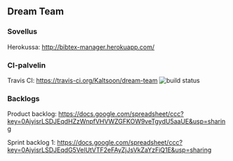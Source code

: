 ## Dream Team

### Sovellus

Herokussa: http://bibtex-manager.herokuapp.com/

### CI-palvelin

Travis CI: https://travis-ci.org/Kaltsoon/dream-team
![build status](https://travis-ci.org/Kaltsoon/dream-team.svg?branch=master)

### Backlogs

Product backlog: https://docs.google.com/spreadsheet/ccc?key=0AjyisrLSDJEqdHZzWnpfVHVWZGFKOW9veTgydU5aaUE&usp=sharing

Sprint backlog 1: https://docs.google.com/spreadsheet/ccc?key=0AjyisrLSDJEqdG5VelUtVTF2eFAyZjJsVkZaYzFiQ1E&usp=sharing
